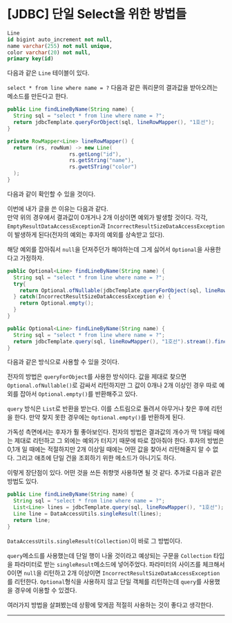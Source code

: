 # [JDBC] 단일 Select을 위한 방법들

```sql
Line
id bigint auto_increment not null,
name varchar(255) not null unique,
color varchar(20) not null,
primary key(id)
```

다음과 같은 ``Line`` 테이블이 있다.  

``select * from line where name = ?`` 다음과 같은 쿼리문의 결과값을 받아오려는 메소드를 만든다고 한다.  

```java
public Line findLineByName(String name) {
  String sql = "select * from line where name = ?";
  return jdbcTemplate.queryForObject(sql, lineRowMapper(), "1호선");
}

private RowMapper<Line> lineRowMapper() {
  return (rs, rowNum) -> new Line(
  					rs.getLong("id"),
  					rs.getString("name"),
  					rs.gwetSTring("color")
  );
}
```

다음과 같이 확인할 수 있을 것이다.  

이번에 내가 글을 쓴 이유는 다음과 같다.  
만약 위의 경우에서 결과값이 0개거나 2개 이상이면 예외가 발생할 것이다. 각각, ``EmptyResultDataAccessException``과 ``IncorrectResultSizeDataAccessException``이 발생하게 된다(전자의 예외는 후자의 예외를 상속받고 있다).  

해당 예외를 잡아줘서 ``null``을 던져주던가 해야하는데 그게 싫어서 ``Optional``을 사용한다고 가정하자.  

```java
public Optional<Line> findLineByName(String name) {
  String sql = "select * from line where name = ?";
  try{
    return Optional.ofNullable(jdbcTemplate.queryForObject(sql, lineRowMapper(), "1호선"));
  } catch(IncorrectResultSizeDataAccessException e) {
    return Optional.empty();
  }
}

public Optional<Line> findLineByName(String name) {
  String sql = "select * from line where name = ?";
  return jdbcTemplate.query(sql, lineRowMapper(), "1호선").stream().findAny();
}
```

다음과 같은 방식으로 사용할 수 있을 것이다.  

전자의 방법은 ``queryForObject``를 사용한 방식이다. 값을 제대로 찾으면 ``Optional.ofNullable()``로 감싸서 리턴하지만 그 값이 0개나 2개 이상인 경우 따로 예외를 잡아서 ``Optional.empty()``를 반환해주고 있다.  

``query`` 방식은 ``List``로 반환을 받는다. 이를 스트림으로 돌려서 아무거나 찾은 후에 리턴을 한다. 만약 찾지 못한 경우에는 ``Optional.empty()``를 반환하게 된다.  

가독성 측면에서는 후자가 훨 좋아보인다. 전자의 방법은 결과값의 개수가 딱 1개일 때에는 제대로 리턴하고 그 외에는 예외가 터지기 때문에 따로 잡아줘야 한다. 후자의 방법은 0,1개 일 때에는 적절하지만 2개 이상일 때에는 어떤 값을 찾아서 리턴해줄지 알 수 없다. 그리고 애초에 단일 건을 조회하기 위한 메소드가 아니기도 하다.  

이렇게 장단점이 있다. 어떤 것을 쓰든 취향껏 사용하면 될 것 같다. 추가로 다음과 같은 방법도 있다.  

```java
public Line findLineByName(String name) {
  String sql = "select * from line where name = ?";
  List<Line> lines = jdbcTemplate.query(sql, lineRowMapper(), "1호선");
  Line line = DataAccessUtils.singleResult(lines);
  return line;
}
```

``DataAccessUtils.singleResult(Collection)``이 바로 그 방법이다.  

``query``메소드를 사용했는데 단일 행이 나올 것이라고 예상되는 구문을 ``Collection`` 타입을 파라미터로 받는 ``singleResult``메소드에 넣어주었다. 파라미터의 사이즈를 체크해서 0이면 ``null``을 리턴하고 2개 이상이면 ``IncorrectResultSizeDataAccessException``를 리턴한다. ``Optional``형식을 사용하지 않고 단일 객체를 리턴하는데 ``query``를 사용했을 경우에 이용할 수 있겠다.  

여러가지 방법을 살펴봤는데 상황에 맞게끔 적절히 사용하는 것이 좋다고 생각한다.  

***